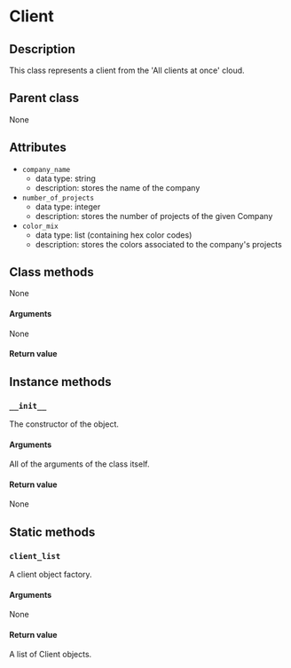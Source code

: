 # Client

## Description
This class represents a client from the 'All clients at once' cloud.

## Parent class
None

## Attributes

* ```company_name```
  * data type: string
  * description: stores the name of the company
* ```number_of_projects ```
  * data type: integer
  * description: stores the number of projects of the given Company
* ```color_mix```
   * data type: list (containing hex color codes)
   * description: stores the colors associated to the company's projects

## Class methods

None

#### Arguments
None

#### Return value


## Instance methods

### ```__init__```
The constructor of the object.

#### Arguments

All of the arguments of the class itself.

#### Return value
None

## Static methods

### ```client_list```
A client object factory.

#### Arguments

None

#### Return value

A list of Client objects.
